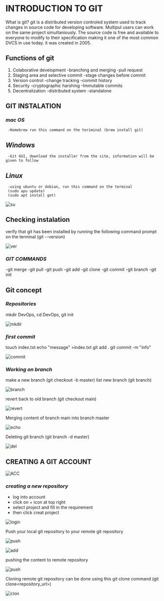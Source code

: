 # INTRODUCTION TO GIT

What is git? git is a distributed version controled system used to track changes in source code for developing software. Multipul users can work on the same project simultaniously. The source code is free and available to everyone to modify to their specification making it one of the most common DVCS in use today. it was created in 2005.

## Functions of git

1) Colaborative development
    -branching and merging
    -pull request
2) Staging area and selective commit
    -stage changes before commit
3) Version control
    -change tracking
    -commit history
4) Security
    -cryptographic harshing
    -Immutable commits
5) Decentralization
    -distributed system
    -standalone

## GIT INSTALATION            

### *mac OS*
     -Homebrew run this command on the teriminal (brew install git)
## *Windows*
     -Git GUI, download the installer from the site, information will be given to follow
## *Linux*
     -using ubuntu or debian, run this command on the terminal
     (sudo apu update)
     (sudo apt install get)

![su](msedge_7d9k7NNvhM.png)

## Checking instalation
verify that git has been installed by running the following command prompt on the terminal (git --version)

![ver](Code_wndFCeukMn.png)

### *GIT COMMANDS*
  -git merge
  -git pull
  -git push
  -git add
  -git clone
  -git commit
  -git branch
  -git init

## Git concept

 ### *Repositories*
 mkdir DevOps, cd DevOps, git init

 ![mkdir](mintty_pCFRhNy97l.png)

 ### *first commit*
  touch index.txt
  echo "message" >index.txt
  git add .
  git commit -m "info"

  ![commit](msedge_DZhdNAq4oM.png)

 ### *Working on branch*
 make a new branch (git checkout -b master)
 list new branch (git branch)

 ![branch](ShareX_4S8D0OJTYc.png)

 revert back to old branch (git checkout main)

 ![revert](mintty_pIxtIY6mmx.png)

 Merging content of branch main into branch master

 ![echo](mintty_eB5YWqZOI0.png)

 Deleting git branch (git branch -d master)

 ![del](mintty_Y3y5DmVNH1.png)

 ## CREATING A GIT ACCOUNT

 ![ACC](msedge_HWpi7n5QJc.png)

 ### *creating a new repository*
  - log into account
  - click on + icon at top right
  - select project and fill in the requirement
  - then click creat project

 ![login](msedge_WqjDfWefe2.png)

 Push your local git repository to your remote git repository

 ![push](msedge_zqmdFaMyDq.png)

 ![add](dCjHFnW.png)

 pushing the content to remote repository

 ![push](mintty_P0RpopOB5p.png)

 Cloning remote git repository can be done using this git clone command (git clone<repository_url>)

![clon](Code_Dnsa8Hd4tN.png)
